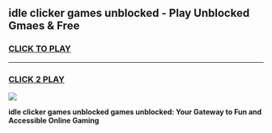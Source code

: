 
## idle clicker games unblocked - Play Unblocked Gmaes & Free
<h3>
<a href="https://news.freeplayer.one?title=idle_clicker_games_unblocked&ref=23F">CLICK TO PLAY</a></h3>
<hr>

<h3>
<a href="https://news.freeplayer.one?title=idle_clicker_games_unblocked&ref=23F">CLICK 2 PLAY</a>
  
</h3>

<a href="https://news.freeplayer.one?title=idle_clicker_games_unblocked&ref=23F/"><img src="https://clearcache.store/games.png"></a>


**idle clicker games unblocked games unblocked: Your Gateway to Fun and Accessible Online Gaming**

